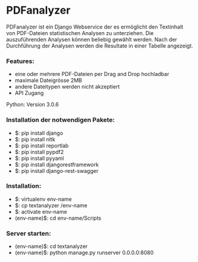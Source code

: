 # PDFanalyzer

PDFanalyzer ist ein Django Webservice der es ermöglicht den Textinhalt von PDF-Dateien 
statistischen Analysen zu unterziehen. Die auszuführenden Analysen können beliebig gewählt werden.
Nach der Durchführung der Analysen werden die Resultate in einer Tabelle angezeigt.

### Features:
- eine oder mehrere PDF-Dateien per Drag and Drop hochladbar
- maximale Dateigrösse 2MB
- andere Dateitypen werden nicht akzeptiert
- API Zugang

Python: Version 3.0.6

### Installation der notwendigen Pakete:
- $: pip install django
- $: pip install nltk
- $: pip install reportlab
- $: pip install pypdf2
- $: pip install pyyaml
- $: pip install djangorestframework
- $: pip install django-rest-swagger

### Installation:
- $: virtualenv env-name
- $: cp textanalyzer /env-name
- $: activate env-name
- (env-name)$: cd env-name/Scripts

### Server starten:
- (env-name)$: cd textanalyzer
- (env-name)$: python manage.py runserver 0.0.0.0:8080
